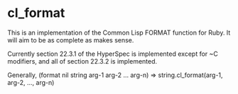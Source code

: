 # cl_format

This is an implementation of the Common Lisp FORMAT function for
Ruby. It will aim to be as complete as makes sense.

Currently section 22.3.1 of the HyperSpec is implemented except for ~C
modifiers, and all of section 22.3.2 is implemented.

Generally, (format nil string arg-1 arg-2 ... arg-n) =>
string.cl_format(arg-1, arg-2, ..., arg-n)
